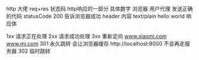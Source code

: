 http  大佬  req+res
状态码  http响应的一部分
具体数字   浏览器  用户代理  发送正确的代码
statusCode  200  告诉浏览器成功
header  内容 text/plain
hello world  响应体

1xx   请求正在处理
2xx   请求成功处理
3xx   重新定向     www.xiaomi.com   www.mi.com
301  永久跳转   会让浏览器缓存   http://localhost:8000  不会再走服务器
302   临时跳转